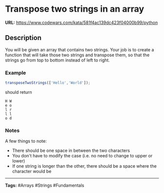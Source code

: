 # Transpose two strings in an array

**URL:** https://www.codewars.com/kata/581f4ac139dc423f04000b99/python

## Description

You will be given an array that contains two strings. Your job is to create a function that will take those two strings and transpose them, so that the strings go from top to bottom instead of left to right.

### Example

```javascript
transposeTwoStrings(['Hello','World']);
```

should return

```
H W  
e o  
l r  
l l  
o d
```

### Notes

A few things to note:

- There should be one space in between the two characters
- You don't have to modify the case (i.e. no need to change to upper or lower)
- If one string is longer than the other, there should be a space where the character would be

---

**Tags:** #Arrays #Strings #Fundamentals